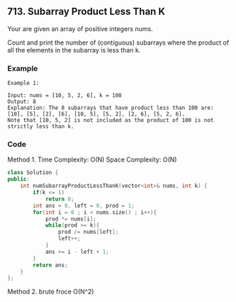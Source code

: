 ## 713. Subarray Product Less Than K

Your are given an array of positive integers nums.

Count and print the number of (contiguous) subarrays where the product of all the elements in the subarray is less than k.

### Example
```
Example 1:

Input: nums = [10, 5, 2, 6], k = 100
Output: 8
Explanation: The 8 subarrays that have product less than 100 are: [10], [5], [2], [6], [10, 5], [5, 2], [2, 6], [5, 2, 6].
Note that [10, 5, 2] is not included as the product of 100 is not strictly less than k.
```

### Code
Method 1.
Time Complexity: O(N)
Space Complexity: O(N)

```c++
class Solution {
public:
    int numSubarrayProductLessThanK(vector<int>& nums, int k) {
        if(k <= 1)
            return 0;
        int ans = 0, left = 0, prod = 1;
        for(int i = 0 ; i < nums.size() ; i++){
            prod *= nums[i];
            while(prod >= k){
                prod /= nums[left];
                left++;
            }
            ans += i - left + 1;
        }
        return ans;
    }
};
```

Method 2.
brute froce O(N^2)


